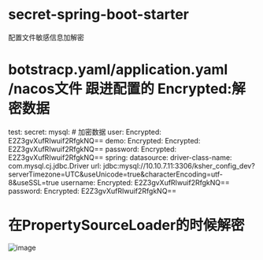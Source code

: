 # secret-spring-boot-starter
配置文件敏感信息加解密

# botstracp.yaml/application.yaml /nacos文件 跟进配置的 Encrypted:解密数据
test:
  secret:
    mysql:
      # 加密数据
      user: Encrypted: E2Z3gvXufRIwuif2RfgkNQ==
      demo: Encrypted: Encrypted: E2Z3gvXufRIwuif2RfgkNQ==
      password: Encrypted: E2Z3gvXufRIwuif2RfgkNQ==
spring:
  datasource:
    driver-class-name: com.mysql.cj.jdbc.Driver
    url: jdbc:mysql://10.10.7.11:3306/ksher_config_dev?serverTimezone=UTC&useUnicode=true&characterEncoding=utf-8&useSSL=true
    username: Encrypted: E2Z3gvXufRIwuif2RfgkNQ==
    password: Encrypted: E2Z3gvXufRIwuif2RfgkNQ==
# 在PropertySourceLoader的时候解密
![image](https://github.com/user-attachments/assets/9c99c373-7ebc-41ef-a590-589e97066694)
